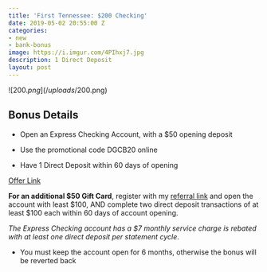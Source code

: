 ```yaml
---
title: 'First Tennessee: $200 Checking'
date: 2019-05-02 20:55:00 Z
categories:
- new
- bank-bonus
image: https://i.imgur.com/4PIhxj7.jpg
description: 1 Direct Deposit
layout: post
---
```


![$200.png](/uploads/$200.png)

## **Bonus Details**

* Open an Express Checking Account, with a $50 opening deposit

* Use the promotional code DGCB20 online

* Have 1 Direct Deposit within 60 days of opening

[Offer Link](https://www.firsttennessee.com/landing/deposit/200-express-landing-DGCB20)

**For an additional $50 Gift Card**, register with my [referral link](https://www.referlive.com/firsttennessee/newcustform/08914b4cca0e38044028ad0721f43ba0c3a/14/0890058DQD25HK8) and open the account with least $100, AND complete two direct deposit transactions of at least $100 each within 60 days of account opening.

*The Express Checking account has a $7 monthly service charge is rebated with at least one direct deposit per statement cycle*.

* You must keep the account open for 6 months, otherwise the bonus will be reverted back